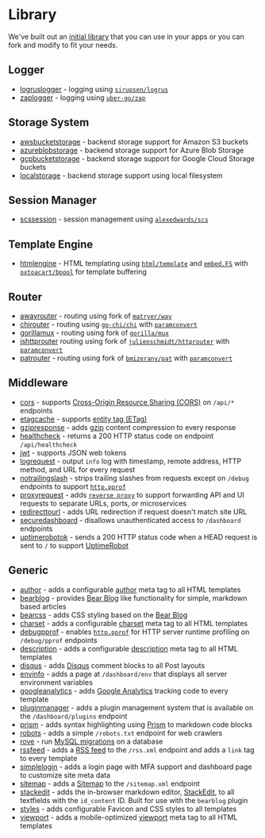 # Library

We've built out an [initial library](/docs/plugins) that you can use in your apps or you can fork and modify to fit your needs.

## Logger

- [logruslogger](https://github.com/ambientkit/plugin/tree/main/logger/logruslogger) - logging using [`sirupsen/logrus`](https://github.com/sirupsen/logrus)
- [zaplogger](https://github.com/ambientkit/plugin/tree/main/logger/zaplogger) - logging using [`uber-go/zap`](https://github.com/uber-go/zap)

## Storage System

- [awsbucketstorage](https://github.com/ambientkit/plugin/tree/main/storage/awsbucketstorage) - backend storage support for Amazon S3 buckets
- [azureblobstorage](https://github.com/ambientkit/plugin/tree/main/storage/azureblobstorage) - backend storage support for Azure Blob Storage
- [gcpbucketstorage](https://github.com/ambientkit/plugin/tree/main/storage/gcpbucketstorage) - backend storage support for Google Cloud Storage buckets
- [localstorage](https://github.com/ambientkit/plugin/tree/main/storage/localstorage) - backend storage support using local filesystem

## Session Manager

- [scssession](https://github.com/ambientkit/plugin/tree/main/sessionmanager/scssession) - session management using [`alexedwards/scs`](https://github.com/alexedwards/scs)

## Template Engine

- [htmlengine](https://github.com/ambientkit/plugin/tree/main/templateengine/htmlengine) - HTML templating using [`html/template`](https://pkg.go.dev/html/template) and [`embed.FS`](https://pkg.go.dev/embed) with [`oxtoacart/bpool`](https://github.com/oxtoacart/bpool) for template buffering

## Router

- [awayrouter](https://github.com/ambientkit/plugin/tree/main/router/awayrouter) - routing using fork of [`matryer/way`](https://github.com/ambientkit/away)
- [chirouter](https://github.com/ambientkit/plugin/tree/main/router/chirouter) - routing using [`go-chi/chi`](https://github.com/go-chi/chi) with [`paramconvert`](https://github.com/ambientkit/plugin/tree/main/pkg/paramconvert)
- [gorillamux](https://github.com/ambientkit/plugin/tree/main/router/gorillamux) - routing using fork of [`gorilla/mux`](https://github.com/ambientkit/mux)
- [jshttprouter](https://github.com/ambientkit/plugin/tree/main/router/jshttprouter) routing using fork of [`julienschmidt/httprouter`](https://github.com/ambientkit/httprouter) with [`paramconvert`](https://github.com/ambientkit/plugin/tree/main/pkg/paramconvert)
- [patrouter](https://github.com/ambientkit/plugin/tree/main/router/patrouter) - routing using fork of [`bmizerany/pat`](https://github.com/ambientkit/pat) with [`paramconvert`](https://github.com/ambientkit/plugin/tree/main/pkg/paramconvert)

## Middleware

- [cors](https://github.com/ambientkit/plugin/tree/main/middleware/cors) - supports [Cross-Origin Resource Sharing (CORS)](https://developer.mozilla.org/en-US/docs/Web/HTTP/CORS) on `/api/*` endpoints
- [etagcache](https://github.com/ambientkit/plugin/tree/main/middleware/etagcache) - supports [entity tag (ETag)](https://developer.mozilla.org/en-US/docs/Web/HTTP/Headers/ETag)
- [gzipresponse](https://github.com/ambientkit/plugin/tree/main/middleware/gzipresponse) - adds [gzip](https://developer.mozilla.org/en-US/docs/Web/HTTP/Headers/Content-Encoding) content compression to every response
- [healthcheck](https://github.com/ambientkit/plugin/tree/main/middleware/healthcheck) - returns a 200 HTTP status code on endpoint `/api/healthcheck`
- [jwt](https://github.com/ambientkit/plugin/tree/main/middleware/jwt) - supports JSON web tokens
- [logrequest](https://github.com/ambientkit/plugin/tree/main/middleware/logrequest) - output `info` log with timestamp, remote address, HTTP method, and URL for every request
- [notrailingslash](https://github.com/ambientkit/plugin/tree/main/middleware/notrailingslash) - strips trailing slashes from requests except on `/debug` endpoints to support [`http.pprof`](https://pkg.go.dev/net/http/pprof)
- [proxyrequest](https://github.com/ambientkit/plugin/tree/main/middleware/proxyrequest) - adds [`reverse proxy`](https://pkg.go.dev/net/http/httputil#NewSingleHostReverseProxy) to support forwarding API and UI requests to separate URLs, ports, or microservices
- [redirecttourl](https://github.com/ambientkit/plugin/tree/main/middleware/redirecttourl) - adds URL redirection if request doesn't match site URL
- [securedashboard](https://github.com/ambientkit/plugin/tree/main/middleware/securedashboard) - disallows unauthenticated access to `/dashboard` endpoints
- [uptimerobotok](https://github.com/ambientkit/plugin/tree/main/middleware/uptimerobotok) - sends a 200 HTTP status code when a HEAD request is sent to `/` to support [UptimeRobot](https://uptimerobot.com/)

## Generic

- [author](https://github.com/ambientkit/plugin/tree/main/generic/author) - adds a configurable [author](https://developer.mozilla.org/en-US/docs/Learn/HTML/Introduction_to_HTML/The_head_metadata_in_HTML#adding_an_author_and_description) meta tag to all HTML templates
- [bearblog](https://github.com/ambientkit/plugin/tree/main/generic/bearblog) - provides [Bear Blog](https://bearblog.dev/) like functionality for simple, markdown based articles
- [bearcss](https://github.com/ambientkit/plugin/tree/main/generic/bearcss) - adds CSS styling based on the [Bear Blog](https://bearblog.dev/)
- [charset](https://github.com/ambientkit/plugin/tree/main/generic/charset) - adds a configurable [charset](https://developer.mozilla.org/en-US/docs/Web/HTML/Element/meta) meta tag to all HTML templates
- [debugpprof](https://github.com/ambientkit/plugin/tree/main/generic/debugpprof) - enables [`http.pprof`](https://pkg.go.dev/net/http/pprof) for HTTP server runtime profiling on `/debug/pprof` endpoints
- [description](https://github.com/ambientkit/plugin/tree/main/generic/description) - adds a configurable [description](https://developer.mozilla.org/en-US/docs/Learn/HTML/Introduction_to_HTML/The_head_metadata_in_HTML#adding_an_author_and_description) meta tag to all HTML templates
- [disqus](https://github.com/ambientkit/plugin/tree/main/generic/disqus) - adds [Disqus](https://disqus.com/) comment blocks to all Post layouts
- [envinfo](https://github.com/ambientkit/plugin/tree/main/generic/envinfo) - adds a page at `/dashboard/env` that displays all server environment variables
- [googleanalytics](https://github.com/ambientkit/plugin/tree/main/generic/googleanalytics) - adds [Google Analytics](https://analytics.google.com/) tracking code to every template
- [pluginmanager](https://github.com/ambientkit/plugin/tree/main/generic/pluginmanager) - adds a plugin management system that is available on the `/dashboard/plugins` endpoint
- [prism](https://github.com/ambientkit/plugin/tree/main/generic/prism) - adds syntax highlighting using [Prism](https://prismjs.com/) to markdown code blocks
- [robots](https://github.com/ambientkit/plugin/tree/main/generic/robots) - adds a simple `/robots.txt` endpoint for web crawlers
- [rove](https://github.com/ambientkit/plugin/tree/main/generic/rove) - run [MySQL migrations](https://github.com/josephspurrier/rove) on a database
- [rssfeed](https://github.com/ambientkit/plugin/tree/main/generic/rssfeed) - adds a [RSS feed](https://rss.com/blog/how-do-rss-feeds-work/) to the `/rss.xml` endpoint and adds a `link` tag to every template
- [simplelogin](https://github.com/ambientkit/plugin/tree/main/generic/simplelogin) - adds a login page with MFA support and dashboard page to customize site meta data
- [sitemap](https://github.com/ambientkit/plugin/tree/main/generic/sitemap) - adds a [Sitemap](https://www.sitemaps.org/protocol.html) to the `/sitemap.xml` endpoint
- [stackedit](https://github.com/ambientkit/plugin/tree/main/generic/stackedit) - adds the in-browser markdown editor, [StackEdit](https://stackedit.io/), to all textfields with the `id_content` ID. Built for use with the `bearblog` plugin
- [styles](https://github.com/ambientkit/plugin/tree/main/generic/styles) - adds configurable Favicon and CSS styles to all templates
- [viewport](https://github.com/ambientkit/plugin/tree/main/generic/viewport) - adds a mobile-optimized [viewport](https://developer.mozilla.org/en-US/docs/Web/HTML/Viewport_meta_tag) meta tag to all HTML templates
